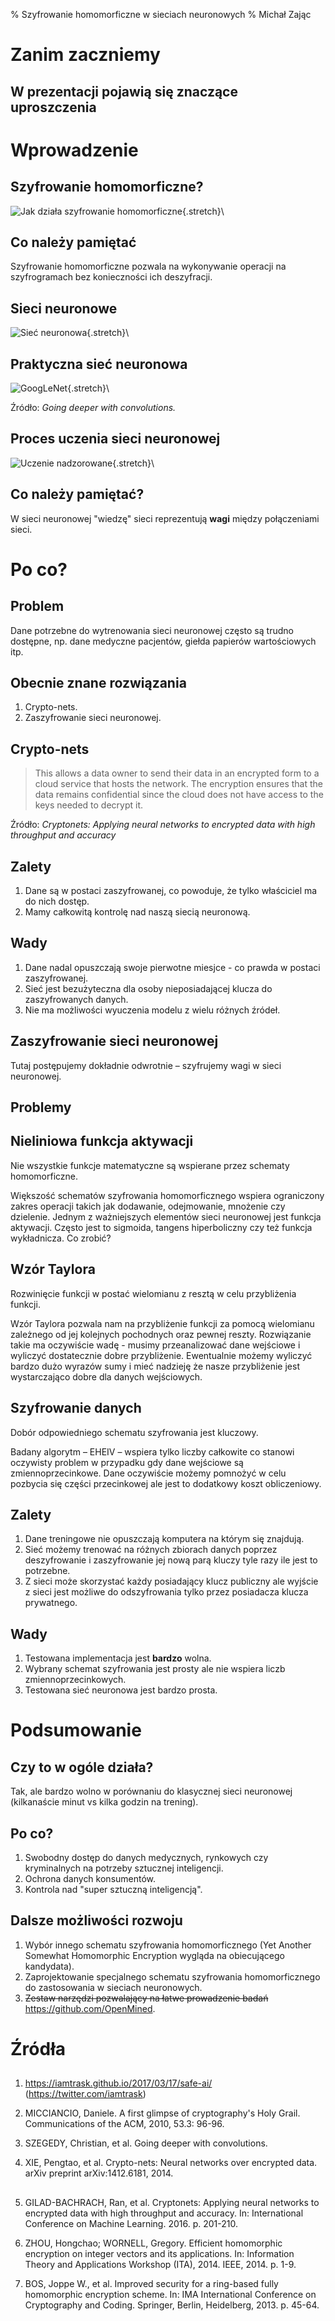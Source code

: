% Szyfrowanie homomorficzne w sieciach neuronowych
% Michał Zając

# Zanim zaczniemy

## W prezentacji pojawią się znaczące uproszczenia

# Wprowadzenie

## Szyfrowanie homomorficzne?

![Jak działa szyfrowanie homomorficzne](images/szyfrowanie.svg){.stretch}\ 

## Co należy pamiętać

Szyfrowanie homomorficzne pozwala na wykonywanie operacji na szyfrogramach bez konieczności ich deszyfracji.

## Sieci neuronowe

![Sieć neuronowa](images/neural_network.svg){.stretch}\ 

## Praktyczna sieć neuronowa

![GoogLeNet](images/googlenet.png){.stretch}\ 

Źródło: *Going deeper with convolutions.*

## Proces uczenia sieci neuronowej

![Uczenie nadzorowane](images/supervised_learning.svg){.stretch}\ 

## Co należy pamiętać?

W sieci neuronowej "wiedzę" sieci reprezentują **wagi** między połączeniami sieci.

# Po co?

## Problem

Dane potrzebne do wytrenowania sieci neuronowej często są trudno dostępne, np. dane medyczne pacjentów, giełda papierów wartościowych itp.

## Obecnie znane rozwiązania

1. Crypto-nets.
2. Zaszyfrowanie sieci neuronowej.

## Crypto-nets

>This allows a data owner to send their data in an encrypted form to a cloud service that hosts the network.
>The encryption ensures that the data remains confidential since the cloud does not have access to the keys needed
>to decrypt it.

Źródło: *Cryptonets: Applying neural networks to encrypted data with high throughput and accuracy*

## Zalety

1. Dane są w postaci zaszyfrowanej, co powoduje, że tylko właściciel ma do nich dostęp.
2. Mamy całkowitą kontrolę nad naszą siecią neuronową.

## Wady

1. Dane nadal opuszczają swoje pierwotne miesjce - co prawda w postaci zaszyfrowanej.
2. Sieć jest bezużyteczna dla osoby nieposiadającej klucza do zaszyfrowanych danych.
3. Nie ma możliwości wyuczenia modelu z wielu różnych źródeł.

## Zaszyfrowanie sieci neuronowej

Tutaj postępujemy dokładnie odwrotnie – szyfrujemy wagi w sieci neuronowej.

## Problemy

## Nieliniowa funkcja aktywacji

Nie wszystkie funkcje matematyczne są wspierane przez schematy homomorficzne.

<aside data-markdown class="notes">
Większość schematów szyfrowania homomorficznego wspiera ograniczony zakres operacji takich jak dodawanie, odejmowanie, mnożenie czy dzielenie. Jednym z ważniejszych elementów sieci neuronowej jest funkcja aktywacji. Często jest to sigmoida, tangens hiperboliczny czy też funkcja wykładnicza. Co zrobić?
</aside>

## Wzór Taylora

Rozwinięcie funkcji w postać wielomianu z resztą w celu przybliżenia funkcji.

<aside data-markdown class="notes">
Wzór Taylora pozwala nam na przybliżenie funkcji za pomocą wielomianu zależnego od jej kolejnych pochodnych oraz pewnej reszty. Rozwiązanie takie ma oczywiście wadę - musimy przeanalizować dane wejściowe i wyliczyć dostatecznie dobre przybliżenie. Ewentualnie możemy wyliczyć bardzo dużo wyrazów sumy i mieć nadzieję że nasze przybliżenie jest wystarczająco dobre dla danych wejściowych.
</aside>

## Szyfrowanie danych

Dobór odpowiedniego schematu szyfrowania jest kluczowy.

<aside data-markdown class="notes">
Badany algorytm – EHEIV – wspiera tylko liczby całkowite co stanowi oczywisty problem w przypadku gdy dane wejściowe są zmiennoprzecinkowe. Dane oczywiście możemy pomnożyć w celu pozbycia się części przecinkowej ale jest to dodatkowy koszt obliczeniowy.
</aside>

## Zalety

1. Dane treningowe nie opuszczają komputera na którym się znajdują.
2. Sieć możemy trenować na różnych zbiorach danych poprzez deszyfrowanie i zaszyfrowanie jej nową parą kluczy tyle razy ile jest to potrzebne.
3. Z sieci może skorzystać każdy posiadający klucz publiczny ale wyjście z sieci jest możliwe do odszyfrowania tylko przez posiadacza klucza prywatnego.

## Wady

1. Testowana implementacja jest **bardzo** wolna.
2. Wybrany schemat szyfrowania jest prosty ale nie wspiera liczb zmiennoprzecinkowych.
3. Testowana sieć neuronowa jest bardzo prosta.

# Podsumowanie

## Czy to w ogóle działa?

Tak, ale bardzo wolno w porównaniu do klasycznej sieci neuronowej (kilkanaście minut vs kilka godzin na trening).

## Po co?

1. Swobodny dostęp do danych medycznych, rynkowych czy kryminalnych na potrzeby sztucznej inteligencji.
2. Ochrona danych konsumentów.
3. Kontrola nad "super sztuczną inteligencją".

## Dalsze możliwości rozwoju

1. Wybór innego schematu szyfrowania homomorficznego (Yet Another Somewhat Homomorphic Encryption wygląda na obiecującego kandydata).
2. Zaprojektowanie specjalnego schematu szyfrowania homomorficznego do zastosowania w sieciach neuronowych.
3. ~~Zestaw narzędzi pozwalający na łatwe prowadzenie badań~~ https://github.com/OpenMined.

# Źródła

##

1. https://iamtrask.github.io/2017/03/17/safe-ai/ (https://twitter.com/iamtrask)

2. MICCIANCIO, Daniele. A first glimpse of cryptography's Holy Grail. Communications of the ACM, 2010, 53.3: 96-96.

3. SZEGEDY, Christian, et al. Going deeper with convolutions.

4. XIE, Pengtao, et al. Crypto-nets: Neural networks over encrypted data. arXiv preprint arXiv:1412.6181, 2014.

##

5. GILAD-BACHRACH, Ran, et al. Cryptonets: Applying neural networks to encrypted data with high throughput and accuracy. In: International Conference on Machine Learning. 2016. p. 201-210.

6. ZHOU, Hongchao; WORNELL, Gregory. Efficient homomorphic encryption on integer vectors and its applications. In: Information Theory and Applications Workshop (ITA), 2014. IEEE, 2014. p. 1-9.

7. BOS, Joppe W., et al. Improved security for a ring-based fully homomorphic encryption scheme. In: IMA International Conference on Cryptography and Coding. Springer, Berlin, Heidelberg, 2013. p. 45-64.
